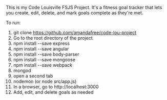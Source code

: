 This is my Code Louisville FSJS Project. It's a fitness goal tracker that lets you create, edit, delete, and mark goals complete as they're met. 

To run:
  1. git clone https://github.com/amandafree/code-lou-project
  2. Go to the root directory of the project
  3. npm install --save express
  4. npm install --save angular
  5. npm install --save body-parser
  6. npm install --save mongoose
  7. npm install --save webpack
  8. mongod
  9. open a second tab
  10. nodemon (or node src/app.js)
  11. In a browser, go to http://localhost:3000
  12. Add, edit, and delete goals as needed
  
                     
              
